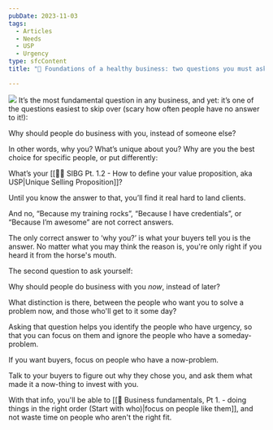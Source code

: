 ```yaml
---
pubDate: 2023-11-03
tags:
  - Articles
  - Needs
  - USP
  - Urgency
type: sfcContent
title: "📄 Foundations of a healthy business: two questions you must ask yourself"

---
```

![](Media/SalesFlowCoach_Why-should-people-do-business-with-you_MartinStellar.png)
It’s the most fundamental question in any business, and yet: it’s one of the questions easiest to skip over (scary how often people have no answer to it!):

Why should people do business with you, instead of someone else?

In other words, why you? What’s unique about you? Why are you the best choice for specific people, or put differently:

What’s your [[👨‍🎓 SIBG Pt. 1.2 - How to define your value proposition, aka USP|Unique Selling Proposition]]?

Until you know the answer to that, you’ll find it real hard to land clients.

And no, “Because my training rocks”, “Because I have credentials”, or “Because I’m awesome” are not correct answers.

The only correct answer to ‘why you?’ is what your buyers tell you is the answer. No matter what you may think the reason is, you're only right if you heard it from the horse's mouth.

The second question to ask yourself:

Why should people do business with you *now*, instead of later?

What distinction is there, between the people who want you to solve a problem now, and those who'll get to it some day?

Asking that question helps you identify the people who have urgency, so that you can focus on them and ignore the people who have a someday-problem.

If you want buyers, focus on people who have a now-problem.

Talk to your buyers to figure out why they chose you, and ask them what made it a now-thing to invest with you.

With that info, you'll be able to [[📄 Business fundamentals, Pt 1. - doing things in the right order (Start with who)|focus on people like them]], and not waste time on people who aren't the right fit.

